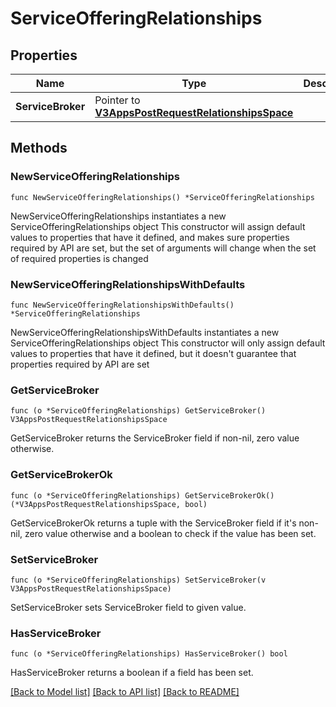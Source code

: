 # ServiceOfferingRelationships

## Properties

Name | Type | Description | Notes
------------ | ------------- | ------------- | -------------
**ServiceBroker** | Pointer to [**V3AppsPostRequestRelationshipsSpace**](V3AppsPostRequestRelationshipsSpace.md) |  | [optional] 

## Methods

### NewServiceOfferingRelationships

`func NewServiceOfferingRelationships() *ServiceOfferingRelationships`

NewServiceOfferingRelationships instantiates a new ServiceOfferingRelationships object
This constructor will assign default values to properties that have it defined,
and makes sure properties required by API are set, but the set of arguments
will change when the set of required properties is changed

### NewServiceOfferingRelationshipsWithDefaults

`func NewServiceOfferingRelationshipsWithDefaults() *ServiceOfferingRelationships`

NewServiceOfferingRelationshipsWithDefaults instantiates a new ServiceOfferingRelationships object
This constructor will only assign default values to properties that have it defined,
but it doesn't guarantee that properties required by API are set

### GetServiceBroker

`func (o *ServiceOfferingRelationships) GetServiceBroker() V3AppsPostRequestRelationshipsSpace`

GetServiceBroker returns the ServiceBroker field if non-nil, zero value otherwise.

### GetServiceBrokerOk

`func (o *ServiceOfferingRelationships) GetServiceBrokerOk() (*V3AppsPostRequestRelationshipsSpace, bool)`

GetServiceBrokerOk returns a tuple with the ServiceBroker field if it's non-nil, zero value otherwise
and a boolean to check if the value has been set.

### SetServiceBroker

`func (o *ServiceOfferingRelationships) SetServiceBroker(v V3AppsPostRequestRelationshipsSpace)`

SetServiceBroker sets ServiceBroker field to given value.

### HasServiceBroker

`func (o *ServiceOfferingRelationships) HasServiceBroker() bool`

HasServiceBroker returns a boolean if a field has been set.


[[Back to Model list]](../README.md#documentation-for-models) [[Back to API list]](../README.md#documentation-for-api-endpoints) [[Back to README]](../README.md)


